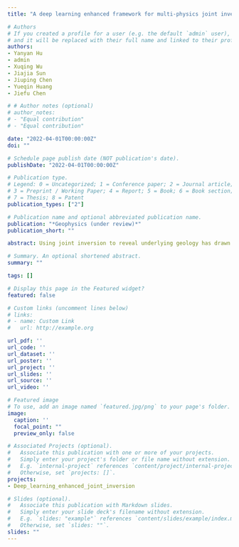 ```yaml
---
title: "A deep learning enhanced framework for multi-physics joint inversion"

# Authors
# If you created a profile for a user (e.g. the default `admin` user), write the username (folder name) here
# and it will be replaced with their full name and linked to their profile.
authors:
- Yanyan Hu
- admin
- Xuqing Wu
- Jiajia Sun
- Jiuping Chen
- Yueqin Huang
- Jiefu Chen

# # Author notes (optional)
# author_notes:
# - "Equal contribution"
# - "Equal contribution"

date: "2022-04-01T00:00:00Z"
doi: ""

# Schedule page publish date (NOT publication's date).
publishDate: "2022-04-01T00:00:00Z"

# Publication type.
# Legend: 0 = Uncategorized; 1 = Conference paper; 2 = Journal article;
# 3 = Preprint / Working Paper; 4 = Report; 5 = Book; 6 = Book section;
# 7 = Thesis; 8 = Patent
publication_types: ["2"]

# Publication name and optional abbreviated publication name.
publication: "*Geophysics (under review)*"
publication_short: ""

abstract: Using joint inversion to reveal underlying geology has drawn considerable research attention due to the availability of multiple geophysical datasets, ever-increasing computational resources, advanced inversion methodologies, and reduced uncertainties. A key issue of joint inversion is to develop effective strategies to link different geophysical data in a unified mathematical framework, where the information obtained from different models can complement each other. In this paper, we propose a deep learning enhanced (DLE) joint inversion framework to simultaneously reconstruct different physical models by fusing different types of geophysical data. Traditionally, structure similarity constraints are pursued by joint inversion algorithms using manually crafted formulations (e.g. cross gradient). In this work, the constraint is constructed by a deep neural network (DNN) during the learning process. The framework is designed to combine the DNN and the traditional independent inversion workflow together and improve the joint inversion result iteratively. The network can be easily extended to incorporate multi-physics without structural changes. Numerical experiments on the joint inversion of 2D DC resistivity data and seismic travel time show that the DLE framework achieves more accurate recovered property values and structural features than independent inversions and conventional cross gradient based joint inversion. In addition, this learning-based framework demonstrates excellent generalization abilities when tested on datasets using divergent geological structures. It can also handle different sensing configurations and nonconforming discretization.

# Summary. An optional shortened abstract.
summary: ""

tags: []

# Display this page in the Featured widget?
featured: false

# Custom links (uncomment lines below)
# links:
# - name: Custom Link
#   url: http://example.org

url_pdf: ''
url_code: ''
url_dataset: ''
url_poster: ''
url_project: ''
url_slides: ''
url_source: ''
url_video: ''

# Featured image
# To use, add an image named `featured.jpg/png` to your page's folder.
image:
  caption: ''
  focal_point: ""
  preview_only: false

# Associated Projects (optional).
#   Associate this publication with one or more of your projects.
#   Simply enter your project's folder or file name without extension.
#   E.g. `internal-project` references `content/project/internal-project/index.md`.
#   Otherwise, set `projects: []`.
projects:
- Deep_learning_enhanced_joint_inversion

# Slides (optional).
#   Associate this publication with Markdown slides.
#   Simply enter your slide deck's filename without extension.
#   E.g. `slides: "example"` references `content/slides/example/index.md`.
#   Otherwise, set `slides: ""`.
slides: ""
---
```

